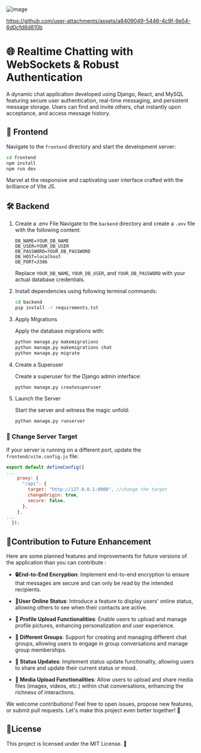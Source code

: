 ![image](https://github.com/user-attachments/assets/49ee78c1-fa55-4ccc-a00f-0f1c63fbd5a7)


https://github.com/user-attachments/assets/a8409049-5446-4c9f-9e54-6d0cfd8d810b


# 🌐 Realtime Chatting with WebSockets & Robust Authentication

A dynamic chat application developed using Django, React, and MySQL featuring secure user authentication, real-time messaging, and persistent message storage. Users can find and invite others, chat instantly upon acceptance, and access message history.

## 🚀 Frontend

Navigate to the `frontend` directory and start the development server:

```bash
cd frontend
npm install
npm run dev

```

Marvel at the responsive and captivating user interface crafted with the brilliance of Vite JS.

## 🛠️ Backend

1. Create a .env File
Navigate to the `backend` directory and create a `.env` file with the following content:

    ```.env
    DB_NAME=YOUR_DB_NAME
    DB_USER=YOUR_DB_USER
    DB_PASSWORD=YOUR_DB_PASSWORD
    DB_HOST=localhost
    DB_PORT=3306
    ```

    Replace `YOUR_DB_NAME`, `YOUR_DB_USER`, and `YOUR_DB_PASSWORD` with your actual database credentials.

2. Install dependencies using following terminal commands:

    ```bash
    cd backend
    pip install -r requirements.txt
    ```

3. Apply Migrations

    Apply the database migrations with:

    ```bash
    python manage.py makemigrations
    python manage.py makemigrations chat
    python manage.py migrate 
    ```

4. Create a Superuser

    Create a superuser for the Django admin interface:

    ```bash
    python manage.py createsuperuser 
    ```

5. Launch the Server

    Start the server and witness the magic unfold:

    ```bash
    python manage.py runserver
    ```

### 🔄 Change Server Target

If your server is running on a different port, update the `frontend/vite.config.js` file:

```js
export default defineConfig({
...
    proxy: {
      "/api": {
        target: "http://127.0.0.1:8000", //change the target
        changeOrigin: true,
        secure: false,
      },
    },
...
  });

```

## 🚀Contribution to Future Enhancement

Here are some planned features and improvements for future versions of the application than you can contribute :

- **🔒End-to-End Encryption**: Implement end-to-end encryption to ensure that messages are secure and can only be read by the intended recipients.

- **👤User Online Status**: Introduce a feature to display users' online status, allowing others to see when their contacts are active.

- **📸 Profile Upload Functionalities**: Enable users to upload and manage profile pictures, enhancing personalization and user experience.

- **💬 Different Groups**: Support for creating and managing different chat groups, allowing users to engage in group conversations and manage group memberships.

- **🔄 Status Updates**: Implement status update functionality, allowing users to share and update their current status or mood.

- **📂 Media Upload Functionalities**: Allow users to upload and share media files (images, videos, etc.) within chat conversations, enhancing the richness of interactions.

We welcome contributions! Feel free to open issues, propose new features, or submit pull requests. Let's make this project even better together! 🎉

## 📝License

This project is licensed under the MIT License. 🚀
